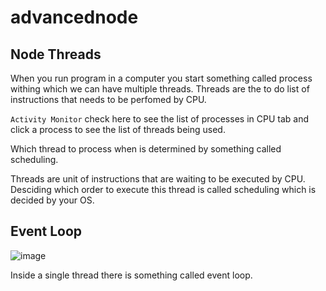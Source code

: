 # advancednode

## Node Threads
When you run program in a computer you start something called process withing which we can have multiple threads. Threads are the to do list of instructions that needs to be perfomed by CPU. 

`Activity Monitor` check here to see the list of processes in CPU tab and click a process to see the list of threads being used.

Which thread to process when is determined by something called scheduling.

Threads are unit of instructions that are waiting to be executed by CPU. Desciding which order to execute this thread is called scheduling which is decided by your OS.


## Event Loop

![image](https://user-images.githubusercontent.com/21096850/133538057-99e5b8bd-9e80-4118-8768-19a92e3f6c97.png)

Inside a single thread there is something called event loop.
